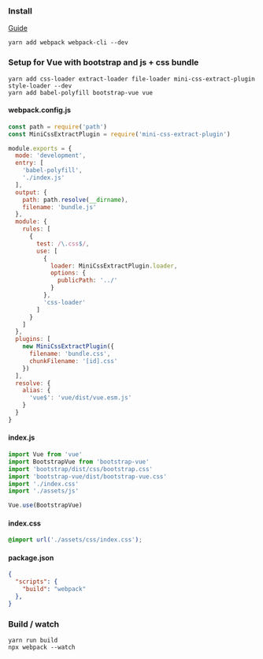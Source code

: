 ### Install
[Guide](https://webpack.js.org/guides/installation/)

```shell
yarn add webpack webpack-cli --dev
```

### Setup for Vue with bootstrap and js + css bundle
```shell
yarn add css-loader extract-loader file-loader mini-css-extract-plugin style-loader --dev
yarn add babel-polyfill bootstrap-vue vue
```

#### webpack.config.js
```javascript
const path = require('path')
const MiniCssExtractPlugin = require('mini-css-extract-plugin')

module.exports = {
  mode: 'development',
  entry: [
    'babel-polyfill',
    './index.js'
  ],
  output: {
    path: path.resolve(__dirname),
    filename: 'bundle.js'
  },
  module: {
    rules: [
      {
        test: /\.css$/,
        use: [
          {
            loader: MiniCssExtractPlugin.loader,
            options: {
              publicPath: '../'
            }
          },
          'css-loader'
        ]
      }
    ]
  },
  plugins: [
    new MiniCssExtractPlugin({
      filename: 'bundle.css',
      chunkFilename: '[id].css'
    })
  ],
  resolve: {
    alias: {
      'vue$': 'vue/dist/vue.esm.js'
    }
  }
}
```

#### index.js
```javascript
import Vue from 'vue'
import BootstrapVue from 'bootstrap-vue'
import 'bootstrap/dist/css/bootstrap.css'
import 'bootstrap-vue/dist/bootstrap-vue.css'
import './index.css'
import './assets/js'

Vue.use(BootstrapVue)
```

#### index.css
```css
@import url('./assets/css/index.css');
```

#### package.json
```json
{
  "scripts": {
    "build": "webpack"
  },
}
```

### Build / watch
```shell
yarn run build
npx webpack --watch
```
